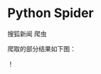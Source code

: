 # Python Spider
搜狐新闻 爬虫

爬取的部分结果如下图：

！[](http://wx1.sinaimg.cn/mw690/648926edly1ff3aal6c25j20zk0nqn1r.jpg)

